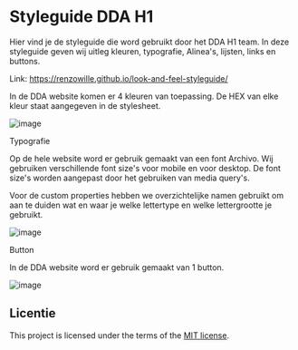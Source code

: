 # Styleguide DDA H1

Hier vind je de styleguide die word gebruikt door het DDA H1 team. In deze styleguide geven wij uitleg kleuren, typografie, Alinea's, lijsten, links en buttons.

Link: https://renzowille.github.io/look-and-feel-styleguide/

In de DDA website komen er 4 kleuren van toepassing.
De HEX van elke kleur staat aangegeven in de stylesheet.

![image](https://github.com/user-attachments/assets/1f947816-3a29-4812-b0fa-db597577ce8d)

Typografie

Op de hele website word er gebruik gemaakt van een font Archivo. Wij gebruiken verschillende font size's voor mobile en voor desktop. De font size's worden aangepast door het gebruiken van media query's.

Voor de custom properties hebben we overzichtelijke namen gebruikt om aan te duiden wat en waar je welke lettertype en welke lettergrootte je gebruikt.

![image](https://github.com/user-attachments/assets/670271e8-0cc6-485f-87b3-3540fc47a12a)

Button

In de DDA website word er gebruik gemaakt van 1 button.

![image](https://github.com/user-attachments/assets/2ddc42fc-20a3-4617-831e-730adcc2872a)




## Licentie

This project is licensed under the terms of the [MIT license](./LICENSE).

